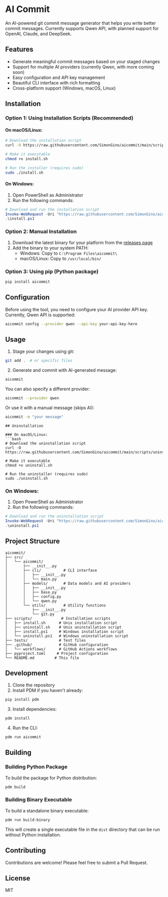 # AI Commit

An AI-powered git commit message generator that helps you write better commit messages. Currently supports Qwen API, with planned support for OpenAI, Claude, and DeepSeek.

## Features

- Generate meaningful commit messages based on your staged changes
- Support for multiple AI providers (currently Qwen, with more coming soon)
- Easy configuration and API key management
- Beautiful CLI interface with rich formatting
- Cross-platform support (Windows, macOS, Linux)

## Installation

### Option 1: Using Installation Scripts (Recommended)

#### On macOS/Linux:
```bash
# Download the installation script
curl -O https://raw.githubusercontent.com/SimonGino/aicommit/main/scripts/install.sh

# Make it executable
chmod +x install.sh

# Run the installer (requires sudo)
sudo ./install.sh
```

#### On Windows:
1. Open PowerShell as Administrator
2. Run the following commands:
```powershell
# Download and run the installation script
Invoke-WebRequest -Uri "https://raw.githubusercontent.com/SimonGino/aicommit/main/scripts/install.ps1" -OutFile "install.ps1"
.\install.ps1
```

### Option 2: Manual Installation
1. Download the latest binary for your platform from the [releases page](https://github.com/SimonGino/aicommit/releases)
2. Add the binary to your system PATH:
   - Windows: Copy to `C:\Program Files\aicommit\`
   - macOS/Linux: Copy to `/usr/local/bin/`

### Option 3: Using pip (Python package)
```bash
pip install aicommit
```

## Configuration

Before using the tool, you need to configure your AI provider API key. Currently, Qwen API is supported:

```bash
aicommit config --provider qwen --api-key your-api-key-here
```

## Usage

1. Stage your changes using git:
```bash
git add .  # or specific files
```

2. Generate and commit with AI-generated message:
```bash
aicommit
```

You can also specify a different provider:
```bash
aicommit --provider qwen
```

Or use it with a manual message (skips AI):
```bash
aicommit -m "your message"
```

```
## Uninstallation

### On macOS/Linux:
```bash
# Download the uninstallation script
curl -O https://raw.githubusercontent.com/SimonGino/aicommit/main/scripts/uninstall.sh

# Make it executable
chmod +x uninstall.sh

# Run the uninstaller (requires sudo)
sudo ./uninstall.sh
```

### On Windows:
1. Open PowerShell as Administrator
2. Run the following commands:
```powershell
# Download and run the uninstallation script
Invoke-WebRequest -Uri "https://raw.githubusercontent.com/SimonGino/aicommit/main/scripts/uninstall.ps1" -OutFile "uninstall.ps1"
.\uninstall.ps1
```

## Project Structure

```
aicommit/
├── src/
│   └── aicommit/
│       ├── __init__.py
│       ├── cli/          # CLI interface
│       │   ├── __init__.py
│       │   └── main.py
│       ├── models/       # Data models and AI providers
│       │   ├── __init__.py
│       │   ├── base.py
│       │   ├── config.py
│       │   └── qwen.py
│       └── utils/        # Utility functions
│           ├── __init__.py
│           └── git.py
├── scripts/             # Installation scripts
│   ├── install.sh      # Unix installation script
│   ├── uninstall.sh    # Unix uninstallation script
│   ├── install.ps1     # Windows installation script
│   └── uninstall.ps1   # Windows uninstallation script
├── tests/              # Test files
├── .github/            # GitHub configuration
│   └── workflows/      # GitHub Actions workflows
├── pyproject.toml     # Project configuration
└── README.md         # This file
```

## Development

1. Clone the repository
2. Install PDM if you haven't already:
```bash
pip install pdm
```

3. Install dependencies:
```bash
pdm install
```

4. Run the CLI:
```bash
pdm run aicommit
```

## Building

### Building Python Package
To build the package for Python distribution:

```bash
pdm build
```

### Building Binary Executable
To build a standalone binary executable:

```bash
pdm run build-binary
```

This will create a single executable file in the `dist` directory that can be run without Python installation.

## Contributing

Contributions are welcome! Please feel free to submit a Pull Request.

## License

MIT